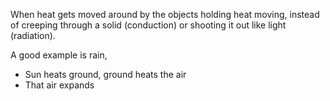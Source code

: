 When heat gets moved around by the objects holding heat moving, instead of creeping through a solid (conduction) or shooting it out like light (radiation).

A good example is rain,

 - Sun heats ground, ground heats the air
 - That air expands